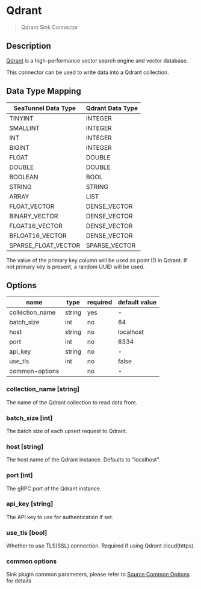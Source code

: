 # Qdrant

> Qdrant Sink Connector

## Description

[Qdrant](https://qdrant.tech/) is a high-performance vector search engine and vector database.

This connector can be used to write data into a Qdrant collection.

## Data Type Mapping

| SeaTunnel Data Type | Qdrant Data Type |
|---------------------|------------------|
| TINYINT             | INTEGER          |
| SMALLINT            | INTEGER          |
| INT                 | INTEGER          |
| BIGINT              | INTEGER          |
| FLOAT               | DOUBLE           |
| DOUBLE              | DOUBLE           |
| BOOLEAN             | BOOL             |
| STRING              | STRING           |
| ARRAY               | LIST             |
| FLOAT_VECTOR        | DENSE_VECTOR     |
| BINARY_VECTOR       | DENSE_VECTOR     |
| FLOAT16_VECTOR      | DENSE_VECTOR     |
| BFLOAT16_VECTOR     | DENSE_VECTOR     |
| SPARSE_FLOAT_VECTOR | SPARSE_VECTOR    |

The value of the primary key column will be used as point ID in Qdrant. If not primary key is present, a random UUID will be used.

## Options

|      name       |  type  | required | default value |
|-----------------|--------|----------|---------------|
| collection_name | string | yes      | -             |
| batch_size      | int    | no       | 64            |
| host            | string | no       | localhost     |
| port            | int    | no       | 6334          |
| api_key         | string | no       | -             |
| use_tls         | int    | no       | false         |
| common-options  |        | no       | -             |

### collection_name [string]

The name of the Qdrant collection to read data from.

### batch_size [int]

The batch size of each upsert request to Qdrant.

### host [string]

The host name of the Qdrant instance. Defaults to "localhost".

### port [int]

The gRPC port of the Qdrant instance.

### api_key [string]

The API key to use for authentication if set.

### use_tls [bool]

Whether to use TLS(SSL) connection. Required if using Qdrant cloud(https).

### common options

Sink plugin common parameters, please refer to [Source Common Options](common-options.md) for details
